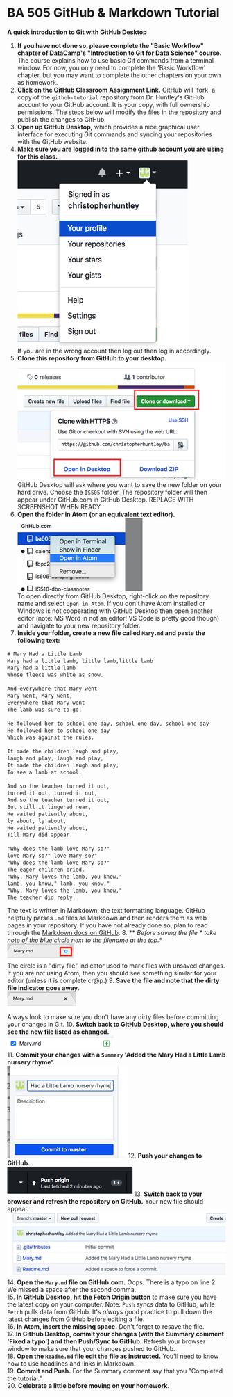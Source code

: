 # BA 505 GitHub & Markdown Tutorial
__A quick introduction to Git with GitHub Desktop__

1. **If you have not done so, please complete the "Basic Workflow" chapter of DataCamp's "Introduction to Git for Data Science" course.** The course explains how to use basic Git commands from a terminal window. For now, you only need to complete the 'Basic Workflow' chapter, but you may want to complete the other chapters on your own as homework.   
2. **Click on the [GitHub Classroom Assignment Link](https://classroom.github.com/a/X6e0BLuN).** GitHub will 'fork' a copy of the `github-tutorial` repository from Dr. Huntley's GitHub account to your GitHub account. It is your copy, with full ownership permissions. The steps below will modify the files in the repository and publish the changes to GitHub.
3. **Open up GitHub Desktop,** which provides a nice graphical user interface for executing Git commands and syncing your repositories with the GitHub website.
4. **Make sure you are logged in to the same github account you are using for this class.**  
![GitHub Account](img/CheckGitHubLogin.png)  
If you are in the wrong account then log out then log in accordingly.  
5. **Clone this repository from GitHub to your desktop.**  
![Clone repo to desktop](img/CloneToDesktop.png)  
GitHub Desktop will ask where you want to save the new folder on your hard drive. Choose the `IS505` folder. The repository folder will then appear under GitHub.com in GitHub Desktop.
REPLACE WITH SCREENSHOT WHEN READY
6. **Open the folder in Atom (or an equivalent text editor).**  
![Open with Atom](img/OpenWithAtom.png)  
To open directly from GitHub Desktop, right-click on the repository name and select `Open in Atom`. If you don't have Atom installed or Windows is not cooperating with GitHub Desktop then open another editor (note: MS Word in not an editor! VS Code is pretty good though) and navigate to your new repository folder.
7. **Inside your folder, create a new file called `Mary.md` and paste the following text:**  
  ```  
  # Mary Had a Little Lamb  
  Mary had a little lamb, little lamb,little lamb  
  Mary had a little lamb
  Whose fleece was white as snow.

  And everywhere that Mary went
  Mary went, Mary went,  
  Everywhere that Mary went  
  The lamb was sure to go.  

  He followed her to school one day, school one day, school one day  
  He followed her to school one day  
  Which was against the rules.  

  It made the children laugh and play,
  laugh and play, laugh and play,  
  It made the children laugh and play,  
  To see a lamb at school.

  And so the teacher turned it out,
  turned it out, turned it out,  
  And so the teacher turned it out,  
  But still it lingered near,  
  He waited patiently about,  
  ly about, ly about,
  He waited patiently about,  
  Till Mary did appear.

  "Why does the lamb love Mary so?"  
  love Mary so?" love Mary so?"  
  "Why does the lamb love Mary so?"  
  The eager children cried.  
  "Why, Mary loves the lamb, you know,"  
  lamb, you know," lamb, you know,"  
  "Why, Mary loves the lamb, you know,"  
  The teacher did reply.
  ```
  The text is written in Markdown, the text formatting language. GitHub helpfully parses `.md` files as Markdown and then renders them as web pages in your repository. If you have not already done so, plan to read through the [Markdown docs on GitHub](https://guides.github.com/features/mastering-markdown).
8. ** *Before saving the file * take note of the blue circle next to the filename at the top.**  
![Atom Dirty File Indicator](img/DirtyFileIndicatorAtom.png)  
The circle is a "dirty file" indicator used to mark files with unsaved changes. If you are not using Atom, then you should see something similar for your editor (unless it is complete cr@p.)
9. **Save the file and note that the dirty file indicator goes away.**  
![Saved File](img/DirtyFileAfterSave.png)  
Always look to make sure you don't have any dirty files before committing your changes in Git.
10. **Switch back to GitHub Desktop, where you should see the new file listed as changed.**  
![New file in GitHub Desktop](img/GitHubDesktopNewFile.png)  
11. **Commit your changes with a `Summary` 'Added the Mary Had a Little Lamb nursery rhyme'.**  
![Commit](img/Commit.png)
12. **Push your changes to GitHub.**  
![Push](img/Push.png)
13. **Switch back to your browser and refresh the repository on GitHub.** Your new file should appear.  
![Refresh](img/RefreshRepositoryWindow.png)  
14. **Open the `Mary.md` file on GitHub.com.** Oops. There is a typo on line 2. We missed a space after the second comma.  
15. **In GitHub Desktop, hit the Fetch Origin button** to make sure you have the latest copy on your computer. Note: `Push` syncs data to GitHub, while `Fetch` pulls data from GitHub. It's *always* good practice to pull down the latest changes from GitHub before editing a file.   
16. **In Atom, insert the missing space.** Don't forget to resave the file.  
17. **In GitHub Desktop, commit your changes (with the Summary comment 'Fixed a typo') and then Push/Sync to GitHub.** Refresh your browser window to make sure that your changes pushed to GitHub.  
18. **Open the `Readme.md` file edit the file as instructed.** You'll need to know how to use headlines and links in Markdown.  
19. **Commit and Push.** For the Summary comment say that you "Completed the tutorial."  
20. **Celebrate a little before moving on your homework.**
